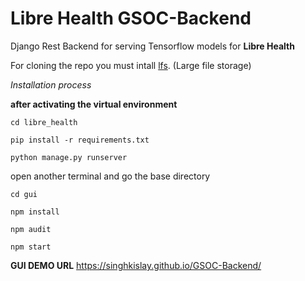 # Libre Health GSOC-Backend
Django Rest Backend for serving Tensorflow models for **Libre Health**

For cloning the repo you must intall [lfs](https://git-lfs.github.com/). (Large file storage)

*Installation process*

**after activating the virtual environment**

`cd libre_health`

`pip install -r requirements.txt`

`python manage.py runserver`

open another terminal and go the base directory

`cd gui`

`npm install`

`npm audit`

`npm start`

**GUI DEMO URL**
https://singhkislay.github.io/GSOC-Backend/
